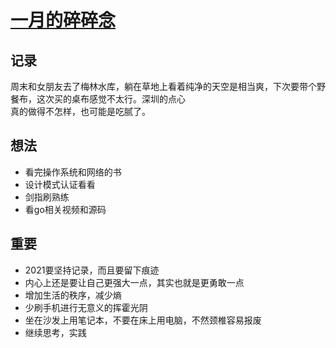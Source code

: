 # [一月的碎碎念](https://github.com/mentaLwz/gitblogOfMental/issues/25)

## 记录
周末和女朋友去了梅林水库，躺在草地上看着纯净的天空是相当爽，下次要带个野餐布，这次买的桌布感觉不太行。深圳的点心  
真的做得不怎样，也可能是吃腻了。

## 想法
* 看完操作系统和网络的书
* 设计模式认证看看
* 剑指刷熟练
* 看go相关视频和源码

## 重要
* 2021要坚持记录，而且要留下痕迹
* 内心上还是要让自己更强大一点，其实也就是更勇敢一点
* 增加生活的秩序，减少熵
* 少刷手机进行无意义的挥霍光阴
* 坐在沙发上用笔记本，不要在床上用电脑，不然颈椎容易报废
* 继续思考，实践

